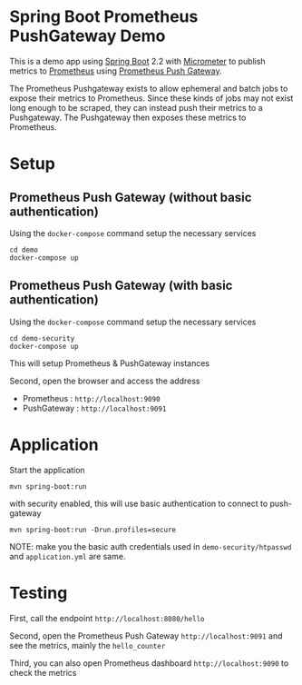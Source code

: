 # Spring Boot Prometheus PushGateway Demo

This is a demo app using [Spring Boot] 2.2 with [Micrometer] to publish metrics to [Prometheus] using [Prometheus Push Gateway].

The Prometheus Pushgateway exists to allow ephemeral and batch jobs to expose their metrics to Prometheus. Since these kinds of jobs may not exist long enough to be scraped, they can instead push their metrics to a Pushgateway. The Pushgateway then exposes these metrics to Prometheus.

# Setup

## Prometheus Push Gateway (without basic authentication)

Using the `docker-compose` command setup the necessary services 

~~~
cd demo
docker-compose up
~~~

## Prometheus Push Gateway (with basic authentication)

Using the `docker-compose` command setup the necessary services 

~~~
cd demo-security
docker-compose up
~~~

This will setup Prometheus & PushGateway instances 

Second, open the browser and access the address 
- Prometheus : `http://localhost:9090`
- PushGateway : `http://localhost:9091`

# Application

Start the application

~~~
mvn spring-boot:run
~~~

with security enabled, this will use basic authentication to connect to push-gateway
~~~
mvn spring-boot:run -Drun.profiles=secure
~~~

NOTE: make you the basic auth credentials used in `demo-security/htpasswd` and `application.yml` are same.

# Testing

First, call the endpoint `http://localhost:8080/hello`

Second, open the Prometheus Push Gateway `http://localhost:9091` and see the metrics, mainly the `hello_counter`

Third, you can also open Prometheus dashboard `http://localhost:9090` to check the metrics


[Spring Boot]: https://spring.io/blog/2019/10/16/spring-boot-2-2-0
[Prometheus]: https://prometheus.io
[Prometheus Push Gateway]: https://github.com/prometheus/pushgateway
[Micrometer]: https://github.com/micrometer-metrics/micrometer
